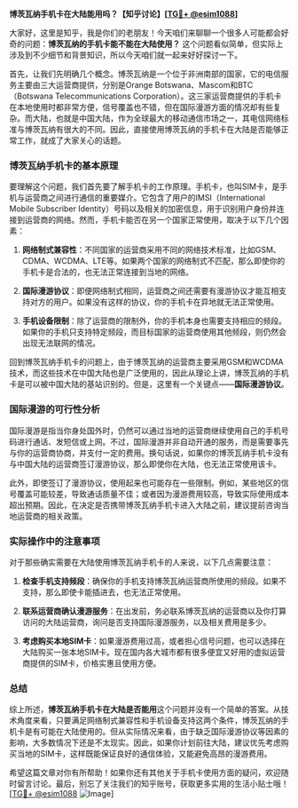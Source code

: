 **博茨瓦纳手机卡在大陆能用吗？【知乎讨论】[[TG💪+ @esim1088](https://t.me/s/esim1088)]**

大家好，这里是知乎，我是你们的老朋友！今天咱们来聊聊一个很多人可能都会好奇的问题：**博茨瓦纳的手机卡能不能在大陆使用？** 这个问题看似简单，但实际上涉及到不少细节和背景知识，所以今天咱们就一起来好好探讨一下。

首先，让我们先明确几个概念。博茨瓦纳是一个位于非洲南部的国家，它的电信服务主要由三大运营商提供，分别是Orange Botswana、Mascom和BTC（Botswana Telecommunications Corporation）。这三家运营商提供的手机卡在本地使用时都非常方便，信号覆盖也不错，但在国际漫游方面的情况却有些复杂。而大陆，也就是中国大陆，作为全球最大的移动通信市场之一，其电信网络标准与博茨瓦纳有很大的不同。因此，直接使用博茨瓦纳的手机卡在大陆是否能够正常工作，就成了大家关心的话题。

### 博茨瓦纳手机卡的基本原理

要理解这个问题，我们首先要了解手机卡的工作原理。手机卡，也叫SIM卡，是手机与运营商之间进行通信的重要媒介。它包含了用户的IMSI（International Mobile Subscriber Identity）号码以及相关的加密信息，用于识别用户身份并连接到运营商的网络。然而，手机卡能否在另一个国家正常使用，取决于以下几个因素：

1. **网络制式兼容性**：不同国家的运营商采用不同的网络技术标准，比如GSM、CDMA、WCDMA、LTE等。如果两个国家的网络制式不匹配，那么即使你的手机卡是合法的，也无法正常连接到当地的网络。
   
2. **国际漫游协议**：即便网络制式相同，运营商之间还需要有漫游协议才能互相支持对方的用户。如果没有这样的协议，你的手机卡在异地就无法正常使用。

3. **手机设备限制**：除了运营商的限制外，你的手机本身也需要支持相应的频段。如果你的手机只支持特定频段，而目标国家的运营商使用其他频段，则仍然会出现无法联网的情况。

回到博茨瓦纳手机卡的问题上，由于博茨瓦纳的运营商主要采用GSM和WCDMA技术，而这些技术在中国大陆也是广泛使用的，因此从理论上讲，博茨瓦纳的手机卡是可以被中国大陆的基站识别的。但是，这里有一个关键点——**国际漫游协议**。

### 国际漫游的可行性分析

国际漫游是指当你身处国外时，仍然可以通过当地的运营商继续使用自己的手机号码进行通话、发短信或上网。不过，国际漫游并非自动开通的服务，而是需要事先与你的运营商协商，并支付一定的费用。换句话说，如果你的博茨瓦纳手机卡没有与中国大陆的运营商签订漫游协议，那么即使你在大陆，也无法正常使用该卡。

此外，即使签订了漫游协议，使用起来也可能存在一些限制。例如，某些地区的信号覆盖可能较差，导致通话质量不佳；或者因为漫游费用较高，导致实际使用成本超出预期。因此，在决定是否携带博茨瓦纳手机卡进入大陆之前，建议提前咨询当地运营商的相关政策。

### 实际操作中的注意事项

对于那些确实需要在大陆使用博茨瓦纳手机卡的人来说，以下几点需要注意：

1. **检查手机支持频段**：确保你的手机支持博茨瓦纳运营商所使用的频段。如果不支持，那么即使卡能插进去，也无法正常使用。

2. **联系运营商确认漫游服务**：在出发前，务必联系博茨瓦纳的运营商以及你打算访问的大陆运营商，询问是否支持国际漫游服务，以及相关费用是多少。

3. **考虑购买本地SIM卡**：如果漫游费用过高，或者担心信号问题，也可以选择在大陆购买一张本地SIM卡。现在国内各大城市都有很多便宜又好用的虚拟运营商提供的SIM卡，价格实惠且使用方便。

### 总结

综上所述，**博茨瓦纳手机卡在大陆是否能用**这个问题并没有一个简单的答案。从技术角度来看，只要满足网络制式兼容性和手机设备支持这两个条件，博茨瓦纳的手机卡是有可能在大陆使用的。但从实际情况来看，由于缺乏国际漫游协议等因素的影响，大多数情况下还是不太现实。因此，如果你计划前往大陆，建议优先考虑购买当地的SIM卡，这样既能保证良好的通信体验，又能避免高昂的漫游费用。

希望这篇文章对你有所帮助！如果你还有其他关于手机卡使用方面的疑问，欢迎随时留言讨论。最后，别忘了关注我们的知乎账号，获取更多实用的生活小贴士哦！[[TG💪+ @esim1088](https://t.me/s/esim1088) ![Image](https://i.postimg.cc/4NQfJmqS/Snipaste-2025-05-13-00-14-12.png)]